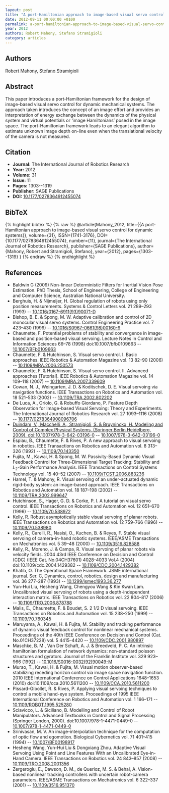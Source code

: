 ```yaml
---
layout: post
title: "A port-Hamiltonian approach to image-based visual servo control for dynamic systems"
date: 2012-09-11 00:00:00 +0100
permalink: a-port-hamiltonian-approach-to-image-based-visual-servo-control-for-dynamic-systems
year: 2012
authors: Robert Mahony, Stefano Stramigioli
category: articles
---
```

 
## Authors
[Robert Mahony](authors/robert-mahony), [Stefano Stramigioli](authors/stefano-stramigioli)
 
## Abstract
 This paper introduces a port-Hamiltonian framework for the design of image-based visual servo control for dynamic mechanical systems. The approach taken introduces the concept of an image effort and provides an interpretation of energy exchange between the dynamics of the physical system and virtual potentials or ‘image Hamiltonians’ posed in the image space. The port-Hamiltonian framework leads to an elegant algorithm to estimate unknown image depth on-line even when the translational velocity of the camera is not measured. 
 
## Citation
- **Journal:** The International Journal of Robotics Research
- **Year:** 2012
- **Volume:** 31
- **Issue:** 11
- **Pages:** 1303--1319
- **Publisher:** SAGE Publications
- **DOI:** [10.1177/0278364912455074](https://doi.org/10.1177/0278364912455074)
 
## BibTeX
{% highlight bibtex %}
{% raw %}
@article{Mahony_2012,
  title={{A port-Hamiltonian approach to image-based visual servo control for dynamic systems}},
  volume={31},
  ISSN={1741-3176},
  DOI={10.1177/0278364912455074},
  number={11},
  journal={The International Journal of Robotics Research},
  publisher={SAGE Publications},
  author={Mahony, Robert and Stramigioli, Stefano},
  year={2012},
  pages={1303--1319}
}
{% endraw %}
{% endhighlight %}
 
## References
- Baldwin G (2009) Non-linear Deterministic Filters for Inertial Vision Pose Estimation. PhD Thesis, School of Engineering, College of Engineering and Computer Science, Australian National University.
- Berghuis, H. & Nijmeijer, H. Global regulation of robots using only position measurements. Systems &amp; Control Letters vol. 21 289–293 (1993) -- [10.1016/0167-6911(93)90071-D](https://doi.org/10.1016/0167-6911(93)90071-D)
- Bishop, B. E. & Spong, M. W. Adaptive calibration and control of 2D monocular visual servo systems. Control Engineering Practice vol. 7 423–430 (1999) -- [10.1016/S0967-0661(98)00160-9](https://doi.org/10.1016/S0967-0661(98)00160-9)
- Chaumette, F. Potential problems of stability and convergence in image-based and position-based visual servoing. Lecture Notes in Control and Information Sciences 66–78 (1998) doi:10.1007/bfb0109663 -- [10.1007/BFb0109663](https://doi.org/10.1007/BFb0109663)
- Chaumette, F. & Hutchinson, S. Visual servo control. I. Basic approaches. IEEE Robotics &amp; Automation Magazine vol. 13 82–90 (2006) -- [10.1109/MRA.2006.250573](https://doi.org/10.1109/MRA.2006.250573)
- Chaumette, F. & Hutchinson, S. Visual servo control. II. Advanced approaches [Tutorial]. IEEE Robotics &amp; Automation Magazine vol. 14 109–118 (2007) -- [10.1109/MRA.2007.339609](https://doi.org/10.1109/MRA.2007.339609)
- Cowan, N. J., Weingarten, J. D. & Koditschek, D. E. Visual servoing via navigation functions. IEEE Transactions on Robotics and Automation vol. 18 521–533 (2002) -- [10.1109/TRA.2002.802202](https://doi.org/10.1109/TRA.2002.802202)
- De Luca, A., Oriolo, G. & Robuffo Giordano, P. Feature Depth Observation for Image-based Visual Servoing: Theory and                 Experiments. The International Journal of Robotics Research vol. 27 1093–1116 (2008) -- [10.1177/0278364908096706](https://doi.org/10.1177/0278364908096706)
- [Duindam, V., Macchelli, A., Stramigioli, S. & Bruyninckx, H. Modeling and Control of Complex Physical Systems. (Springer Berlin Heidelberg, 2009). doi:10.1007/978-3-642-03196-0](modeling-and-control-of-complex-physical-systems) -- [10.1007/978-3-642-03196-0](https://doi.org/10.1007/978-3-642-03196-0)
- Espiau, B., Chaumette, F. & Rives, P. A new approach to visual servoing in robotics. IEEE Transactions on Robotics and Automation vol. 8 313–326 (1992) -- [10.1109/70.143350](https://doi.org/10.1109/70.143350)
- Fujita, M., Kawai, H. & Spong, M. W. Passivity-Based Dynamic Visual Feedback Control for Three-Dimensional Target Tracking: Stability and $L_{2}$-Gain Performance Analysis. IEEE Transactions on Control Systems Technology vol. 15 40–52 (2007) -- [10.1109/TCST.2006.883236](https://doi.org/10.1109/TCST.2006.883236)
- Hamel, T. & Mahony, R. Visual servoing of an under-actuated dynamic rigid-body system: an image-based approach. IEEE Transactions on Robotics and Automation vol. 18 187–198 (2002) -- [10.1109/TRA.2002.999647](https://doi.org/10.1109/TRA.2002.999647)
- Hutchinson, S., Hager, G. D. & Corke, P. I. A tutorial on visual servo control. IEEE Transactions on Robotics and Automation vol. 12 651–670 (1996) -- [10.1109/70.538972](https://doi.org/10.1109/70.538972)
- Kelly, R. Robust asymptotically stable visual servoing of planar robots. IEEE Transactions on Robotics and Automation vol. 12 759–766 (1996) -- [10.1109/70.538980](https://doi.org/10.1109/70.538980)
- Kelly, R., Carelli, R., Nasisi, O., Kuchen, B. & Reyes, F. Stable visual servoing of camera-in-hand robotic systems. IEEE/ASME Transactions on Mechatronics vol. 5 39–48 (2000) -- [10.1109/3516.828588](https://doi.org/10.1109/3516.828588)
- Kelly, R., Moreno, J. & Campa, R. Visual servoing of planar robots via velocity fields. 2004 43rd IEEE Conference on Decision and Control (CDC) (IEEE Cat. No.04CH37601) 4028-4033 Vol.4 (2004) doi:10.1109/cdc.2004.1429382 -- [10.1109/CDC.2004.1429382](https://doi.org/10.1109/CDC.2004.1429382)
- Khatib, O. The Operational Space Framework. JSME international journal. Ser. C, Dynamics, control, robotics, design and manufacturing vol. 36 277–287 (1993) -- [10.1299/jsmec1993.36.277](https://doi.org/10.1299/jsmec1993.36.277)
- Yun-Hui Liu, Hesheng Wang, Chengyou Wang & Kin Kwan Lam. Uncalibrated visual servoing of robots using a depth-independent interaction matrix. IEEE Transactions on Robotics vol. 22 804–817 (2006) -- [10.1109/TRO.2006.878788](https://doi.org/10.1109/TRO.2006.878788)
- Malis, E., Chaumette, F. & Boudet, S. 2 1/2 D visual servoing. IEEE Transactions on Robotics and Automation vol. 15 238–250 (1999) -- [10.1109/70.760345](https://doi.org/10.1109/70.760345)
- Maruyama, A., Kawai, H. & Fujita, M. Stability and tracking performance of dynamic visual feedback control for nonlinear mechanical systems. Proceedings of the 40th IEEE Conference on Decision and Control (Cat. No.01CH37228) vol. 5 4415–4420 -- [10.1109/CDC.2001.980897](https://doi.org/10.1109/CDC.2001.980897)
- Maschke, B. M., Van Der Schaft, A. J. & Breedveld, P. C. An intrinsic hamiltonian formulation of network dynamics: non-standard poisson structures and gyrators. Journal of the Franklin Institute vol. 329 923–966 (1992) -- [10.1016/S0016-0032(92)90049-M](https://doi.org/10.1016/S0016-0032(92)90049-M)
- Murao, T., Kawai, H. & Fujita, M. Visual motion observer-based stabilizing receding horizon control via image space navigation function. 2010 IEEE International Conference on Control Applications 1648–1653 (2010) doi:10.1109/cca.2010.5611200 -- [10.1109/CCA.2010.5611200](https://doi.org/10.1109/CCA.2010.5611200)
- Pissard-Gibollet, R. & Rives, P. Applying visual servoing techniques to control a mobile hand-eye system. Proceedings of 1995 IEEE International Conference on Robotics and Automation vol. 1 166–171 -- [10.1109/ROBOT.1995.525280](https://doi.org/10.1109/ROBOT.1995.525280)
- Sciavicco, L. & Siciliano, B. Modelling and Control of Robot Manipulators. Advanced Textbooks in Control and Signal Processing (Springer London, 2000). doi:10.1007/978-1-4471-0449-0 -- [10.1007/978-1-4471-0449-0](https://doi.org/10.1007/978-1-4471-0449-0)
- Srinivasan, M. V. An image-interpolation technique for the computation of optic flow and egomotion. Biological Cybernetics vol. 71 401–415 (1994) -- [10.1007/BF00198917](https://doi.org/10.1007/BF00198917)
- Hesheng Wang, Yun-Hui Liu & Dongxiang Zhou. Adaptive Visual Servoing Using Point and Line Features With an Uncalibrated Eye-in-Hand Camera. IEEE Transactions on Robotics vol. 24 843–857 (2008) -- [10.1109/TRO.2008.2001356](https://doi.org/10.1109/TRO.2008.2001356)
- Zergeroglu, E., Dawson, D. M., de Querioz, M. S. & Behal, A. Vision-based nonlinear tracking controllers with uncertain robot-camera parameters. IEEE/ASME Transactions on Mechatronics vol. 6 322–337 (2001) -- [10.1109/3516.951370](https://doi.org/10.1109/3516.951370)

